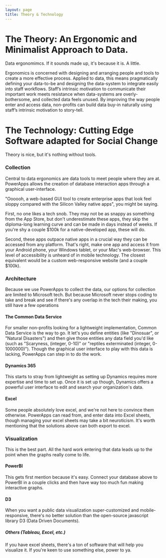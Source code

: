 ```yaml
---
layout: page
title: Theory & Technology
---
```


# The Theory: An Ergonomic and Minimalist Approach to Data.

Data ergonomimcs. If it sounds made up, it's because it is. A little.

Ergonomics is concerned with designing and arranging people and tools to create a more effective process. Applied to data, this means pragmatically defining your data-to-be and designing the data-system to integrate easily into staff workflows. Staff’s intrinsic motivation to communicate their important work meets resistance when data-systems are overly-bothersome, and collected data feels unused. By improving the way people enter and access data, non-profits can build data buy-in naturally using staff’s intrinsic motivation to story-tell.

# The Technology: Cutting Edge Software adapted for Social Change

Theory is nice, but it's nothing without tools.

### Collection

Central to data ergonomics are data tools to meet people where they are at. PowerApps allows the creation of database interaction apps through a graphical user-interface.

"Oooooh, a web-based GUI tool to create enterprise apps that look feel sloppy compared with the Silicon Valley native apps", you might be saying.

First, no one likes a tech snob. They may not be as snappy as something from the App Store, but don't underestimate these apps, they skip the diploma-long learning curve and can be made in days instead of weeks. If you're shy a couple $100k for a native-developed app, these will do.

Second, these apps outpace native apps in a crucial way they can be accessed from any platform. That's right, make one app and access it from your Android phone, your Windows tablet, or your Mac's web-browser. This level of accessibility is unheard of in mobile technology. The closest equivalent would be a custom web-responsive website (and a couple $100k).

### Architecture

Because we use PowerApps to collect the data, our options for collection are limited to Microsoft tech. But because Microsoft never stops coding to take and break and see if there's any overlap in the tech their making, you still have a few operations

#### The Common Data Service

For smaller non-profits looking for a lightweight implementation, Common Data Service is the way to go. It let's you define entities (like "Dinosuar", or "Natural Disasters") and then give those entities any data field you'd like (such as "Scaryness, (integer, 0-10)" or "reptiles exterminated (integer, 0-1000000)"). Though the graphical user interface to play with this data is lacking, PowerApps can step in to do the work.

#### Dynamics 365

This starts to stray from lightweight as setting up Dynamics requires more expertise and time to set up. Once it is set up though, Dynamics offers a powerful user interface to edit and search your organization's data.

#### Excel

Some people absolutely love excel, and we're not here to convince them otherwise. PowerApps can read from, and enter data into Excel sheets, though managing your excel sheets may take a bit neuroticism. It's worth mentioning that the solutions above can both export to excel.

### Visualization

This is the best part. All the hard work entering that data leads up to the point when the graphs really come to life.

#### PowerBI

This gets first mention because it's easy. Connect your database above to PowerBI in a couple clicks and then have way too much fun making interactive graphs.

#### D3

When you want a public data visualization super-customized and mobile-responsive, there's no better solution than the open-source javascript library D3 (Data Driven Documents).

##### Others (Tableau, Excel, etc.)

If you have excel sheets, there's a ton of software that will help you visualize it. If you're keen to use something else, power to ya.
